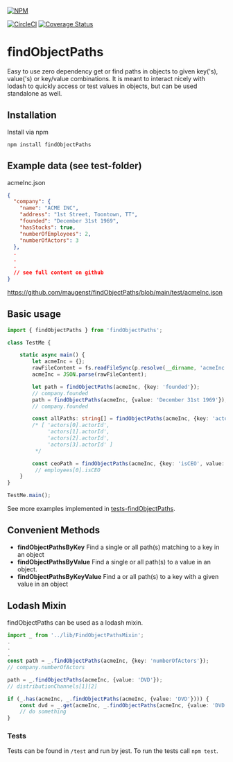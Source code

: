 [![NPM](https://nodei.co/npm/findObjectPaths.png)](https://nodei.co/npm/findObjectPaths/)

[![CircleCI](https://circleci.com/gh/maugenst/getPaths.svg?style=shield)](https://circleci.com/gh/maugenst/getPaths)
[![Coverage Status](https://coveralls.io/repos/github/maugenst/getPaths/badge.svg?branch=main)](https://coveralls.io/github/maugenst/getPaths?branch=main)

# findObjectPaths

Easy to use zero dependency get or find paths in objects to given key('s), value('s) or key/value 
combinations. It is meant to interact nicely with lodash to quickly access or test values in objects, 
but can be used standalone as well.

## Installation


Install via npm

```
npm install findObjectPaths
```

## Example data (see test-folder)

acmeInc.json

```json
{
  "company": {
    "name": "ACME INC",
    "address": "1st Street, Toontown, TT",
    "founded": "December 31st 1969",
    "hasStocks": true,
    "numberOfEmployees": 2,
    "numberOfActors": 3
  },
  .
  .
  .
  // see full content on github
}
```
https://github.com/maugenst/findObjectPaths/blob/main/test/acmeInc.json

## Basic usage

```ts
import { findObjectPaths } from 'findObjectPaths';

class TestMe {

    static async main() {
        let acmeInc = {};
        rawFileContent = fs.readFileSync(p.resolve(__dirname, 'acmeInc.json'), 'utf-8');
        acmeInc = JSON.parse(rawFileContent);

        let path = findObjectPaths(acmeInc, {key: 'founded'});
        // company.founded
        path = findObjectPaths(acmeInc, {value: 'December 31st 1969'});
        // company.founded

        const allPaths: string[] = findObjectPaths(acmeInc, {key: 'actorId'}) as string[];
        /* [ 'actors[0].actorId',
             'actors[1].actorId',
             'actors[2].actorId',
             'actors[3].actorId' ]
         */

        const ceoPath = findObjectPaths(acmeInc, {key: 'isCEO', value: true});
         // employees[0].isCEO
    }
}

TestMe.main();
```

See more examples implemented in [tests-findObjectPaths](https://github.com/maugenst/getPaths/blob/main/test/tests-findObjectPaths.ts).

## Convenient Methods

+ **findObjectPathsByKey** Find a single or all path(s) matching to a key in an object
+ **findObjectPathsByValue** Find a single or all path(s) to a value in an object.
+ **findObjectPathsByKeyValue** Find a or all path(s) to a key with a given value in an object

## Lodash Mixin
findObjectPaths can be used as a lodash mixin.
```ts
import _ from '../lib/FindObjectPathsMixin';
.
.
.
const path = _.findObjectPaths(acmeInc, {key: 'numberOfActors'});
// company.numberOfActors

path = _.findObjectPaths(acmeInc, {value: 'DVD'});
// distributionChannels[1][2]

if (_.has(acmeInc, _.findObjectPaths(acmeInc, {value: 'DVD'}))) {
    const dvd = _.get(acmeInc, _.findObjectPaths(acmeInc, {value: 'DVD'}));
    // do something
}
```

### Tests

Tests can be found in `/test` and run by jest. To run the tests call ``npm test``.
